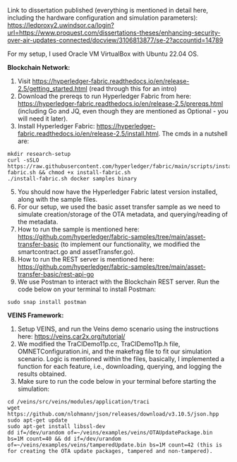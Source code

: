 Link to dissertation published (everything is mentioned in detail here, including the hardware configuration and simulation parameters): https://ledproxy2.uwindsor.ca/login?url=https://www.proquest.com/dissertations-theses/enhancing-security-over-air-updates-connected/docview/3106813877/se-2?accountid=14789 

For my setup, I used Oracle VM VirtualBox with Ubuntu 22.04 OS.

**Blockchain Network:** 
1. Visit https://hyperledger-fabric.readthedocs.io/en/release-2.5/getting_started.html (read through this for an intro)
2. Download the prereqs to run Hyperledger Fabric from here: https://hyperledger-fabric.readthedocs.io/en/release-2.5/prereqs.html (including Go and JQ, even though they are mentioned as Optional - you will need it later).
3. Install Hyperledger Fabric: https://hyperledger-fabric.readthedocs.io/en/release-2.5/install.html. The cmds in a nutshell are:
```
mkdir research-setup
curl -sSLO https://raw.githubusercontent.com/hyperledger/fabric/main/scripts/install-fabric.sh && chmod +x install-fabric.sh
./install-fabric.sh docker samples binary
```
5. You should now have the Hyperledger Fabric latest version installed, along with the sample files.
6. For our setup, we used the basic asset transfer sample as we need to simulate creation/storage of the OTA metadata, and querying/reading of the metadata.
7. How to run the sample is mentioned here: https://github.com/hyperledger/fabric-samples/tree/main/asset-transfer-basic (to implement our functionality, we modified the smartcontract.go and assetTransfer.go).
8. How to run the REST server is mentioned here: https://github.com/hyperledger/fabric-samples/tree/main/asset-transfer-basic/rest-api-go
9. We use Postman to interact with the Blockchain REST server. Run the code below on your terminal to install Postman:
```
sudo snap install postman
```

**VEINS Framework:** 
1. Setup VEINS, and run the Veins demo scenario using the instructions here: https://veins.car2x.org/tutorial/
2. We modified the TraCIDemo11p.cc, TraCIDemo11p.h file, OMNETConfiguration.ini, and the makefrag file to fit our simulation scenario. Logic is mentioned within the files, basically, I implemented a function for each feature, i.e., downloading, querying, and logging the results obtained.
3. Make sure to run the code below in your terminal before starting the simulation:
```
cd /veins/src/veins/modules/application/traci
wget https://github.com/nlohmann/json/releases/download/v3.10.5/json.hpp
sudo apt-get update
sudo apt-get install libssl-dev
dd if=/dev/urandom of=~/veins/examples/veins/OTAUpdatePackage.bin bs=1M count=40 && dd if=/dev/urandom of=~/veins/examples/veins/tamperedUpdate.bin bs=1M count=42 (this is for creating the OTA update packages, tampered and non-tampered).


